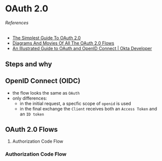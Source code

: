 # OAuth 2.0

###### References
- [The Simplest Guide To OAuth 2.0](https://darutk.medium.com/the-simplest-guide-to-oauth-2-0-8c71bd9a15bb)
- [Diagrams And Movies Of All The OAuth 2.0 Flows](https://darutk.medium.com/diagrams-and-movies-of-all-the-oauth-2-0-flows-194f3c3ade85)
- [An Illustrated Guide to OAuth and OpenID Connect | Okta Developer](https://developer.okta.com/blog/2019/10/21/illustrated-guide-to-oauth-and-oidc#jot-this-down-an-id-token-is-a-jwt)

## Steps and why 

## OpenID Connect (OIDC)
- the flow looks the same as `OAuth`
- only differences:
    - in the initial request, a specfic scope of `openid` is used
    - in the final exchange the `Client` receives both an `Access Token` and an `ID token`

## OAuth 2.0 Flows
1. Authorization Code Flow 

### Authorization Code Flow
